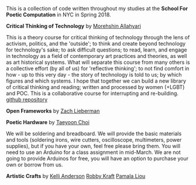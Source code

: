 This is a collection of code written throughout my studies at the **School For Poetic Computation** in NYC in Spring 2018.
 
 **Critical Thinking of Technology** by [Morehshin Allahyari](http://www.morehshin.com/)

This is a theory course for critical thinking of technology through the lens of activism, politics, and the 'outside'; to think and create beyond technology for technology's sake; to ask difficult questions; to read, learn, and engage in technology as a field of contemporary art practices and theories, as well as art historical systems. What will separate this course from many others is a collective effort (by all of us) for 'reflective thinking'; to not find comfort in how - up to this very day - the story of technology is told to us; by which figures and which systems. I hope that together we can build a new library of critical thinking and reading; written and processed by women (+LGBT) and POC. This is a collaborative course for interrupting and re-building. [github repository](https://github.com/morehshin/TheRadicalOutside_Spring2018)

 
 **Open Frameworks** by [Zach Lieberman](http://thesystemis.com/)

 
 **Poetic Hardware** by [Taeyoon Choi](http://taeyoonchoi.com/])

 We will be soldering and breadboard. We will provide the basic materials and tools (soldering irons, wire cutters, oscilloscope, multimeters, power supplies), but if you have your own, feel free please bring them. You will need to use an Arduino for a class assignment in mid-March. We are not going to provide Arduinos for free, you will have an option to purchase your own or borrow from us.

 **Artistic Crafts** by [Kelli Anderson](http://kellianderson.com/) [Robby Kraft](http://robbykraft.com/) [Pamala Liou](http://pamelaliou.com/)
